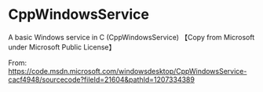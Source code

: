 # CppWindowsService
A basic Windows service in C (CppWindowsService) 【Copy from Microsoft under Microsoft Public License】

From:
https://code.msdn.microsoft.com/windowsdesktop/CppWindowsService-cacf4948/sourcecode?fileId=21604&pathId=1207334389
